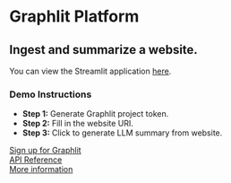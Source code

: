 # Graphlit Platform

## Ingest and summarize a website.

You can view the Streamlit application [here](https://graphlit-samples-summary.streamlit.app/).

### Demo Instructions
- **Step 1:** Generate Graphlit project token.
- **Step 2:** Fill in the website URI.
- **Step 3:** Click to generate LLM summary from website. 

[Sign up for Graphlit](https://docs.graphlit.dev/getting-started/signup)            
[API Reference](https://docs.graphlit.dev/graphlit-data-api/api-reference)     
[More information](https://www.graphlit.com)